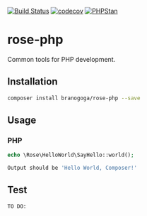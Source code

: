 [![Build Status](https://travis-ci.org/branogoga/rose-php.svg?branch=master)](https://travis-ci.org/branogoga/rose-php)
[![codecov](https://codecov.io/gh/TechnionYP5777/project-name/branch/master/graph/badge.svg)](https://codecov.io/gh/ranogoga/rose-php)
[![PHPStan](https://img.shields.io/badge/PHPStan-enabled-brightgreen.svg?style=flat)](https://github.com/phpstan/phpstan)

# rose-php
Common tools for PHP development.
 
## Installation 
```sh
composer install branogoga/rose-php --save
```
## Usage
### PHP
```php
echo \Rose\HelloWorld\SayHello::world();
```
```sh
Output should be 'Hello World, Composer!'
```
## Test 
```sh
TO DO:
```

